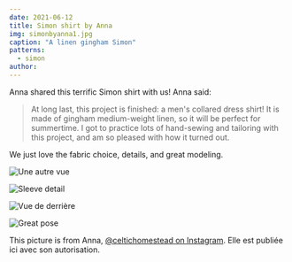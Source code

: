 ```yaml
---
date: 2021-06-12
title: Simon shirt by Anna
img: simonbyanna1.jpg
caption: "A linen gingham Simon"
patterns:
  - simon
author:
---
```


Anna shared this terrific Simon shirt with us! Anna said:

> At long last, this project is finished: a men's collared dress shirt!  It is made of gingham medium-weight linen, so it will be perfect for summertime.  I got to practice lots of hand-sewing and tailoring with this project, and am so pleased with how it turned out.

We just love the fabric choice, details, and great modeling.

![Une autre vue](simonbyanna2.jpg)

![Sleeve detail](simonbyanna3.jpg)

![Vue de derrière](simonbyanna4.jpg)

![Great pose](simonbyanna5.jpg)

<Note>

This picture is from Anna, [@celtichomestead on Instagram](https://www.instagram.com/celtichomestead/). Elle est publiée ici avec son autorisation.

</Note>
